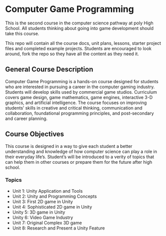 # Computer Game Programming
This is the second course in the computer science pathway at poly High School. All students thinking about going into game development should take this course.

This repo will contain all the course docs, unit plans, lessons, starter project files and completed example projects. Students are encouraged to look around, fork the repo so they have all the content as they need it.

## General Course Description
Computer Game Programming is a hands-on course designed for students who are interested in pursuing a career in the computer gaming industry. Students will develop skills used by commercial game studios. Curriculum covers game design, game mathematics, game engines, interactive 3-D graphics, and artificial intelligence. The course focuses on improving students’ skills in creative and critical thinking, communication and collaboration, foundational programming principles, and post-secondary and career planning.

## Course Objectives
This course is designed in a way to give each student a better understanding and knowledge of how computer science can play a role in their everyday life’s. Student’s will be introduced to a verity of topics that can help them in other courses or prepare them for the future after high school.

### Topics

- Unit 1: Unity Application and Tools
- Unit 2: Unity and Programming Concepts
- Unit 3: First 2D game in Unity
- Unit 4: Sophisticated 2D game in Unity
- Unity 5: 3D game in Unity
- Unity 6: Video Game Industry
- Unit 7: Original Complex 3D game
- Unit 8: Research and Present a Unity Feature